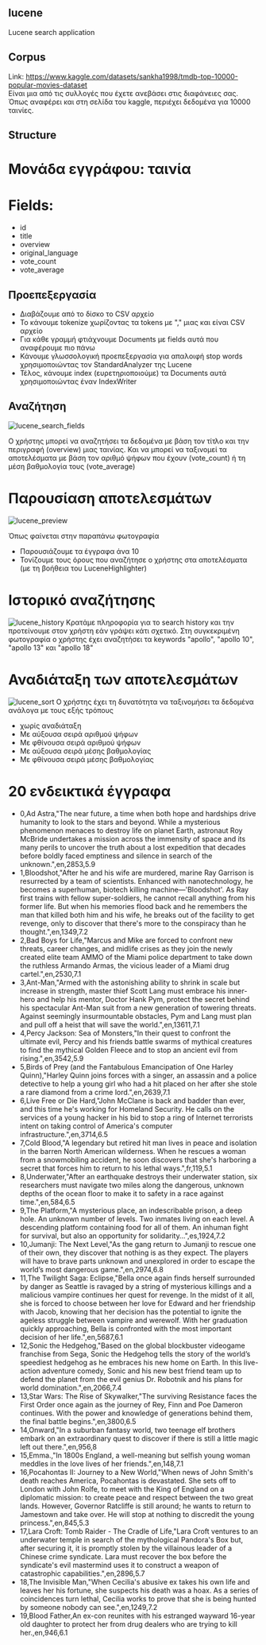 ## lucene
Lucene search application

## Corpus
Link: https://www.kaggle.com/datasets/sankha1998/tmdb-top-10000-popular-movies-dataset  
Είναι μια από τις συλλογές που έχετε ανεβάσει στις διαφάνειες σας. Όπως αναφέρει και στη σελίδα του kaggle, περιέχει δεδομένα για 10000 ταινίες.

## Structure  

# Μονάδα εγγράφου: ταινία  
# Fields: 
* id
* title
* overview
* original_language
* vote_count
* vote_average

## Προεπεξεργασία
* Διαβάζουμε από το δίσκο το CSV αρχείο
* Το κάνουμε tokenize χωρίζοντας τα tokens με "," μιας και είναι CSV αρχείο
* Για κάθε γραμμή φτιάχνουμε Documents με fields αυτά που αναφέρουμε πιο πάνω
* Κάνουμε γλωσσολογική προεπεξεργασία για απαλοιφή stop words χρησιμοποιώντας τον StandardAnalyzer της Lucene
* Τέλος, κάνουμε index (ευρετηριοποιούμε) τα Documents αυτά χρησιμοποιώντας έναν IndexWriter

## Αναζήτηση
![lucene_search_fields](https://user-images.githubusercontent.com/92267146/170763103-35afa909-dc85-4e2b-b963-122e7f808025.jpg)

Ο χρήστης μπορεί να αναζητήσει τα δεδομένα με βάση τον τίτλο και την περιγραφή (overview) μιας ταινίας. Και να μπορεί να ταξινομεί τα αποτελέσματα με βάση τον αριθμό ψήφων που έχουν (vote_count) ή τη μέση βαθμολογία τους (vote_average)  

# Παρουσίαση αποτελεσμάτων
![lucene_preview](https://user-images.githubusercontent.com/92267146/170761353-09013522-dbb0-4602-b01c-952dabc4b50e.jpg)

Όπως φαίνεται στην παραπάνω φωτογραφία
* Παρουσιάζουμε τα έγγραφα άνα 10
* Τονίζουμε τους όρους που αναζήτησε ο χρήστης στα αποτελέσματα (με τη βοήθεια του LuceneHighlighter)

# Ιστορικό αναζήτησης
![lucene_history](https://user-images.githubusercontent.com/92267146/170762477-7fe1b90f-5f39-4122-ab89-2a0af8bf4dfd.jpg)
Κρατάμε πληροφορία για το search history και την προτείνουμε στον χρήστη εάν γράψει κάτι σχετικό. Στη συγκεκριμένη φωτογραφία ο χρήστης έχει αναζητήσει τα keywords "apollo", "apollo 10", "apollo 13" και "apollo 18"

# Αναδιάταξη των αποτελεσμάτων
![lucene_sort](https://user-images.githubusercontent.com/92267146/170762800-63cfa9bc-1acc-4190-b0d9-093938bd42c2.jpg)
Ο χρήστης έχει τη δυνατότητα να ταξινομήσει τα δεδομένα ανάλογα με τους εξής τρόπους
* χωρίς αναδιάταξη
* Με αύξουσα σειρά αριθμού ψήφων
* Με φθίνουσα σειρά αριθμού ψήφων
* Με αύξουσα σειρά μέσης βαθμολογίας
* Με φθίνουσα σειρά μέσης βαθμολογίας



# 20 ενδεικτικά έγγραφα
* 0,Ad Astra,"The near future, a time when both hope and hardships drive humanity to look to the stars and beyond. While a mysterious phenomenon menaces to destroy life on planet Earth, astronaut Roy McBride undertakes a mission across the immensity of space and its many perils to uncover the truth about a lost expedition that decades before boldly faced emptiness and silence in search of the unknown.",en,2853,5.9
* 1,Bloodshot,"After he and his wife are murdered, marine Ray Garrison is resurrected by a team of scientists. Enhanced with nanotechnology, he becomes a superhuman, biotech killing machine—'Bloodshot'. As Ray first trains with fellow super-soldiers, he cannot recall anything from his former life. But when his memories flood back and he remembers the man that killed both him and his wife, he breaks out of the facility to get revenge, only to discover that there's more to the conspiracy than he thought.",en,1349,7.2
* 2,Bad Boys for Life,"Marcus and Mike are forced to confront new threats, career changes, and midlife crises as they join the newly created elite team AMMO of the Miami police department to take down the ruthless Armando Armas, the vicious leader of a Miami drug cartel.",en,2530,7.1
* 3,Ant-Man,"Armed with the astonishing ability to shrink in scale but increase in strength, master thief Scott Lang must embrace his inner-hero and help his mentor, Doctor Hank Pym, protect the secret behind his spectacular Ant-Man suit from a new generation of towering threats. Against seemingly insurmountable obstacles, Pym and Lang must plan and pull off a heist that will save the world.",en,13611,7.1
* 4,Percy Jackson: Sea of Monsters,"In their quest to confront the ultimate evil, Percy and his friends battle swarms of mythical creatures to find the mythical Golden Fleece and to stop an ancient evil from rising.",en,3542,5.9
* 5,Birds of Prey (and the Fantabulous Emancipation of One Harley Quinn),"Harley Quinn joins forces with a singer, an assassin and a police detective to help a young girl who had a hit placed on her after she stole a rare diamond from a crime lord.",en,2639,7.1
* 6,Live Free or Die Hard,"John McClane is back and badder than ever, and this time he's working for Homeland Security. He calls on the services of a young hacker in his bid to stop a ring of Internet terrorists intent on taking control of America's computer infrastructure.",en,3714,6.5
* 7,Cold Blood,"A legendary but retired hit man lives in peace and isolation in the barren North American wilderness. When he rescues a woman from a snowmobiling accident, he soon discovers that she's harboring a secret that forces him to return to his lethal ways.",fr,119,5.1
* 8,Underwater,"After an earthquake destroys their underwater station, six researchers must navigate two miles along the dangerous, unknown depths of the ocean floor to make it to safety in a race against time.",en,584,6.5
* 9,The Platform,"A mysterious place, an indescribable prison, a deep hole. An unknown number of levels. Two inmates living on each level. A descending platform containing food for all of them. An inhuman fight for survival, but also an opportunity for solidarity…",es,1924,7.2
* 10,Jumanji: The Next Level,"As the gang return to Jumanji to rescue one of their own, they discover that nothing is as they expect. The players will have to brave parts unknown and unexplored in order to escape the world’s most dangerous game.",en,2974,6.8
* 11,The Twilight Saga: Eclipse,"Bella once again finds herself surrounded by danger as Seattle is ravaged by a string of mysterious killings and a malicious vampire continues her quest for revenge. In the midst of it all, she is forced to choose between her love for Edward and her friendship with Jacob, knowing that her decision has the potential to ignite the ageless struggle between vampire and werewolf. With her graduation quickly approaching, Bella is confronted with the most important decision of her life.",en,5687,6.1
* 12,Sonic the Hedgehog,"Based on the global blockbuster videogame franchise from Sega, Sonic the Hedgehog tells the story of the world’s speediest hedgehog as he embraces his new home on Earth. In this live-action adventure comedy, Sonic and his new best friend team up to defend the planet from the evil genius Dr. Robotnik and his plans for world domination.",en,2066,7.4
* 13,Star Wars: The Rise of Skywalker,"The surviving Resistance faces the First Order once again as the journey of Rey, Finn and Poe Dameron continues. With the power and knowledge of generations behind them, the final battle begins.",en,3800,6.5
* 14,Onward,"In a suburban fantasy world, two teenage elf brothers embark on an extraordinary quest to discover if there is still a little magic left out there.",en,956,8
* 15,Emma.,"In 1800s England, a well-meaning but selfish young woman meddles in the love lives of her friends.",en,148,7.1
* 16,Pocahontas II: Journey to a New World,"When news of John Smith's death reaches America, Pocahontas is devastated. She sets off to London with John Rolfe, to meet with the King of England on a diplomatic mission: to create peace and respect between the two great lands. However, Governor Ratcliffe is still around; he wants to return to Jamestown and take over. He will stop at nothing to discredit the young princess.",en,845,5.3
* 17,Lara Croft: Tomb Raider - The Cradle of Life,"Lara Croft ventures to an underwater temple in search of the mythological Pandora's Box but, after securing it, it is promptly stolen by the villainous leader of a Chinese crime syndicate. Lara must recover the box before the syndicate's evil mastermind uses it to construct a weapon of catastrophic capabilities.",en,2896,5.7
* 18,The Invisible Man,"When Cecilia's abusive ex takes his own life and leaves her his fortune, she suspects his death was a hoax. As a series of coincidences turn lethal, Cecilia works to prove that she is being hunted by someone nobody can see.",en,1249,7.2
* 19,Blood Father,An ex-con reunites with his estranged wayward 16-year old daughter to protect her from drug dealers who are trying to kill her.,en,946,6.1

